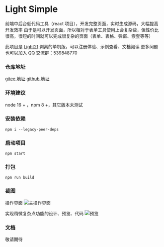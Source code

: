 # **Light Simple**

前端中后台低代码工具（react 项目），开发完整页面，实时生成源码，大幅提高开发效率
由于是可以开发页面，所以相对于表单工具使用上会复杂些，但性价比很高，很短的时间就可以完成很复杂的页面（表单、表格、弹窗、嵌套等等）

此项目是 [Light2f](https://light2f.com) 剥离的单机版，可以注册体验、示例查看、文档阅读
更多问题也可以加入 QQ 交流群：539848770

### 仓库地址
[gitee 地址](https://gitee.com/MiLuBianFu/light-single)
[github 地址](https://github.com/yangaijun/light-single)
### 环境建议
node 16 + ，npm 8 +，其它版本未测试
### 安装依赖

`npm i --legacy-peer-deps`

### 启动项目

`npm start`
 
### 打包

`npm run build`

### 截图

操作界面
![主操作界面](https://test-1256372626.cos.ap-shanghai.myqcloud.com/light-simple/main.png)

实现稍微复杂点功能的设计、预览、代码
![预览](https://test-1256372626.cos.ap-shanghai.myqcloud.com/light-simple/view.gif)

### 文档

敬请期待